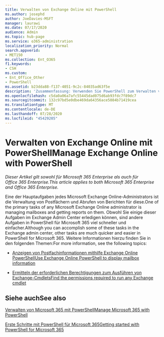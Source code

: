 ```yaml
---
title: Verwalten von Exchange Online mit PowerShell
ms.author: josephd
author: JoeDavies-MSFT
manager: laurawi
ms.date: 07/17/2020
audience: Admin
ms.topic: hub-page
ms.service: o365-administration
localization_priority: Normal
search.appverid:
- MET150
ms.collection: Ent_O365
f1.keywords:
- CSH
ms.custom:
- Ent_Office_Other
- PowerShell
ms.assetid: b23dda88-f137-4051-9c2c-84035ad63f5e
description: 'Zusammenfassung: Verwenden Sie PowerShell zum Verwalten von Microsoft Exchange Online, einschließlich Anzeigen der Postfachkonfiguration und erweiterter Berichte.'
ms.openlocfilehash: c5da0a06a7afc55445dad075d6ab93fdc7f89dc7
ms.sourcegitcommit: 132c97bd5e0dbe469da64356ace5084b71419cea
ms.translationtype: MT
ms.contentlocale: de-DE
ms.lasthandoff: 07/28/2020
ms.locfileid: "45429205"
---
```

# <a name="manage-exchange-online-with-powershell"></a><span data-ttu-id="2db81-103">Verwalten von Exchange Online mit PowerShell</span><span class="sxs-lookup"><span data-stu-id="2db81-103">Manage Exchange Online with PowerShell</span></span>

<span data-ttu-id="2db81-104">*Dieser Artikel gilt sowohl für Microsoft 365 Enterprise als auch für Office 365 Enterprise.*</span><span class="sxs-lookup"><span data-stu-id="2db81-104">*This article applies to both Microsoft 365 Enterprise and Office 365 Enterprise.*</span></span>

<span data-ttu-id="2db81-105">Eine der Hauptaufgaben jedes Microsoft Exchange Online-Administrators ist die Verwaltung von Postfächern und Abrufen von Berichten für diese.</span><span class="sxs-lookup"><span data-stu-id="2db81-105">One of the primary tasks of any Microsoft Exchange Online administrator is managing mailboxes and getting reports on them.</span></span> <span data-ttu-id="2db81-106">Obwohl Sie einige dieser Aufgaben im Exchange Admin Center erledigen können, sind andere Aufgaben in PowerShell für Microsoft 365 viel schneller und einfacher.</span><span class="sxs-lookup"><span data-stu-id="2db81-106">Although you can accomplish some of these tasks in the Exchange admin center, other tasks are much quicker and easier in PowerShell for Microsoft 365.</span></span> <span data-ttu-id="2db81-107">Weitere Informationen hierzu finden Sie in den folgenden Themen:</span><span class="sxs-lookup"><span data-stu-id="2db81-107">For more information, see the following topics:</span></span>
  
- [<span data-ttu-id="2db81-108">Anzeigen von Postfachinformationen mithilfe Exchange Online PowerShell</span><span class="sxs-lookup"><span data-stu-id="2db81-108">Use Exchange Online PowerShell to display mailbox information</span></span>](https://docs.microsoft.com/exchange/recipients-in-exchange-online/manage-user-mailboxes/use-powershell-to-display-mailbox-information)
    
- [<span data-ttu-id="2db81-109">Ermitteln der erforderlichen Berechtigungen zum Ausführen von Exchange-Cmdlets</span><span class="sxs-lookup"><span data-stu-id="2db81-109">Find the permissions required to run any Exchange cmdlet</span></span>](https://docs.microsoft.com/powershell/exchange/exchange-server/find-exchange-cmdlet-permissions)
    
## <a name="see-also"></a><span data-ttu-id="2db81-110">Siehe auch</span><span class="sxs-lookup"><span data-stu-id="2db81-110">See also</span></span>

[<span data-ttu-id="2db81-111">Verwalten von Microsoft 365 mit PowerShell</span><span class="sxs-lookup"><span data-stu-id="2db81-111">Manage Microsoft 365 with PowerShell</span></span>](manage-office-365-with-office-365-powershell.md)
  
[<span data-ttu-id="2db81-112">Erste Schritte mit PowerShell für Microsoft 365</span><span class="sxs-lookup"><span data-stu-id="2db81-112">Getting started with PowerShell for Microsoft 365</span></span>](getting-started-with-office-365-powershell.md)


